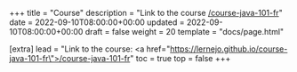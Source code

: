 +++
title = "Course"
description = "Link to the course [/course-java-101-fr](https://lernejo.github.io/course-java-101-fr)"
date = 2022-09-10T08:00:00+00:00
updated = 2022-09-10T08:00:00+00:00
draft = false
weight = 20
template = "docs/page.html"

[extra]
lead = "Link to the course: <a href=\"https://lernejo.github.io/course-java-101-fr\">/course-java-101-fr</a>"
toc = true
top = false
+++


